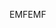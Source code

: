 <span data-ttu-id="04441-101">EMF</span><span class="sxs-lookup"><span data-stu-id="04441-101">EMF</span></span>